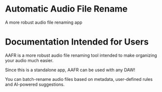 # Automatic Audio File Rename
 A more robust audio file renaming app

# Documentation Intended for Users
AAFR is a more robust audio file renaming tool intended to make organizing your audio much easier. 

Since this is a standalone app, AAFR can be used with any DAW!

You can batch-rename audio files based on metadata, user-defined rules and AI-powered suggestions.

